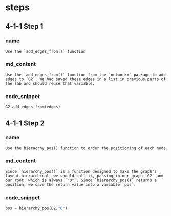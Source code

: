 <!--title={Adding edges and Getting the "pos" explained}-->

<!--badges={Python:22,Algorithms:30}-->

<!--concepts={directedGraphs, introToGraphs, useOfGraphs}-->

# steps

## 4-1-1 Step 1

### name

```
Use the `add_edges_from()` function
```

### md_content

```
Use the `add_edges_from()` function from the `networkx` package to add edges to `G2`. We had saved these edges in a list in previous parts of the lab and should reuse that variable.
```

### code_snippet

```python
G2.add_edges_from(edges)
```

## 4-1-1 Step 2

### name

```
Use the hieracrhy_pos() function to order the positioning of each node
```

### md_content

```
Since `hierarchy_pos()` is a function designed to make the graph's layout hierarchical, we should call it, passing in our graph `G2` and our root, which is always `"0"`. Since `hierarchy_pos()` returns a position, we save the return value into a variable `pos`.
```

### code_snippet

```python
pos = hierarchy_pos(G2,"0") 
```